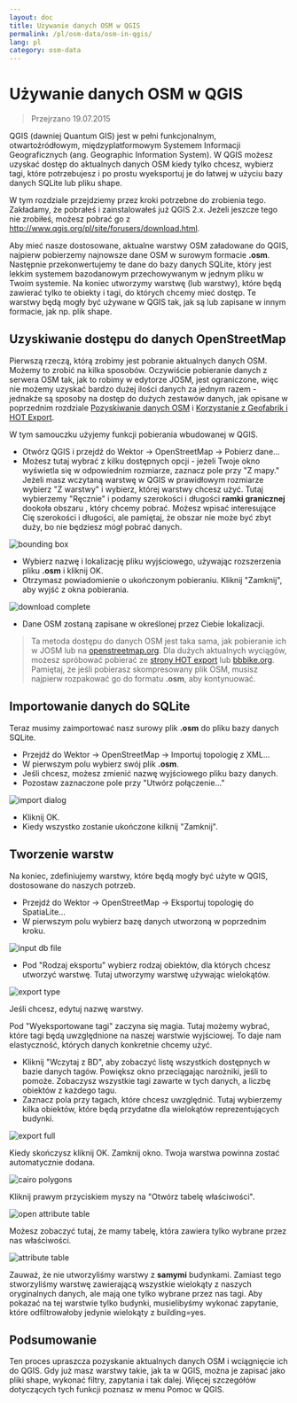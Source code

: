 ```yaml
---
layout: doc
title: Używanie danych OSM w QGIS
permalink: /pl/osm-data/osm-in-qgis/
lang: pl
category: osm-data
---
```


Używanie danych OSM w QGIS
=================

> Przejrzano 19.07.2015

QGIS (dawniej Quantum GIS) jest w pełni funkcjonalnym, otwartoźródłowym, międzyplatformowym Systemem Informacji Geograficznych (ang. Geographic Information System). W QGIS możesz uzyskać dostęp do aktualnych danych OSM kiedy tylko chcesz, wybierz tagi, które potrzebujesz i po prostu wyeksportuj je do łatwej w użyciu bazy danych SQLite lub pliku shape.  

W tym rozdziale przejdziemy przez kroki potrzebne do zrobienia tego. Zakładamy, że pobrałeś i zainstalowałeś już QGIS 2.x. Jeżeli jeszcze tego nie zrobiłeś, możesz pobrać go z <http://www.qgis.org/pl/site/forusers/download.html>.  

Aby mieć nasze dostosowane, aktualne warstwy OSM załadowane do QGIS, najpierw pobierzemy najnowsze dane OSM w surowym formacie **.osm**. Następnie przekonwertujemy te dane do bazy danych SQLite, który jest lekkim systemem bazodanowym przechowywanym w jednym pliku w Twoim systemie. Na koniec utworzymy warstwę (lub warstwy), które będą zawierać tylko te obiekty i tagi, do których chcemy mieć dostęp. Te warstwy będą mogły być używane w QGIS tak, jak są lub zapisane w innym formacie, jak np. plik shape.  

Uzyskiwanie dostępu do danych OpenStreetMap
---------------------------

Pierwszą rzeczą, którą zrobimy jest pobranie aktualnych danych OSM. Możemy to zrobić na kilka sposobów. Oczywiście pobieranie danych z serwera OSM tak, jak to robimy w edytorze JOSM, jest ograniczone, więc nie możemy uzyskać bardzo dużej ilości danych za jednym razem - jednakże są sposoby na dostęp do dużych zestawów danych, jak
opisane w poprzednim rozdziale [Pozyskiwanie danych OSM](/pl/osm-data/getting-data) i [Korzystanie z Geofabrik i HOT Export](/pl/osm-data/geofabrik-and-hot-export).  

W tym samouczku użyjemy funkcji pobierania wbudowanej w QGIS.  

- Otwórz QGIS i przejdź do Wektor -> OpenStreetMap -> Pobierz dane...  
- Możesz tutaj wybrać z kilku dostępnych opcji - jeżeli Twoje okno wyświetla się w odpowiednim rozmiarze, zaznacz pole przy "Z mapy." Jeżeli masz wczytaną warstwę w QGIS w prawidłowym rozmiarze wybierz "Z warstwy" i wybierz, której warstwy chcesz użyć. Tutaj wybierzemy "Ręcznie" i podamy szerokości i długości **ramki granicznej** dookoła obszaru	, który chcemy pobrać. Możesz wpisać interesujące Cię szerokości i długości, ale pamiętaj, że obszar nie może być zbyt duży, bo nie będziesz mógł pobrać danych.  

![bounding box][]

- Wybierz nazwę i lokalizację pliku wyjściowego, używając rozszerzenia pliku **.osm** i kliknij OK.  
- Otrzymasz powiadomienie o ukończonym pobieraniu. Kliknij "Zamknij", aby wyjść z okna pobierania.  

![download complete][]

- Dane OSM zostaną zapisane w określonej przez Ciebie lokalizacji.  

> Ta metoda dostępu do danych OSM jest taka sama, jak pobieranie ich w JOSM lub na [openstreetmap.org](http://www.openstreetmap.org). Dla dużych aktualnych wyciągów, możesz spróbować pobierać ze [strony HOT export](http://export.hotosm.org) lub [bbbike.org](http://extract.bbbike.org/). Pamiętaj, że jeśli pobierasz skompresowany plik OSM, musisz najpierw rozpakować go do formatu **.osm**, aby kontynuować.  


Importowanie danych do SQLite
---------------------------

Teraz musimy zaimportować nasz surowy plik **.osm** do pliku bazy danych SQLite.  

- Przejdź do Wektor -> OpenStreetMap -> Importuj topologię z XML...  
- W pierwszym polu wybierz swój plik **.osm**.  
- Jeśli chcesz, możesz zmienić nazwę wyjściowego pliku bazy danych.  
- Pozostaw zaznaczone pole przy "Utwórz połączenie..."  

![import dialog][]  

- Kliknij OK.  
- Kiedy wszystko zostanie ukończone kilknij "Zamknij".  


Tworzenie warstw
--------------

Na koniec, zdefiniujemy warstwy, które będą mogły być użyte w QGIS, dostosowane do naszych potrzeb.  

- Przejdź do Wektor -> OpenStreetMap -> Eksportuj topologię do SpatiaLite...  
- W pierwszym polu wybierz bazę danych utworzoną w poprzednim kroku.  

![input db file][]  

- Pod "Rodzaj eksportu" wybierz rodzaj obiektów, dla których chcesz utworzyć warstwę. Tutaj utworzymy warstwę używając wielokątów.  

![export type][]  

Jeśli chcesz, edytuj nazwę warstwy.  

Pod "Wyeksportowane tagi" zaczyna się magia. Tutaj możemy wybrać, które tagi będą uwzględnione na naszej warstwie wyjściowej. To daje nam elastyczność, których danych konkretnie chcemy użyć.  

- Kliknij "Wczytaj z BD", aby zobaczyć listę wszystkich dostępnych w bazie danych tagów. Powiększ okno przeciągając narożniki, jeśli to pomoże. Zobaczysz wszystkie tagi zawarte w tych danych, a liczbę obiektów z każdego tagu.  
- Zaznacz pola przy tagach, które chcesz uwzględnić. Tutaj wybierzemy kilka obiektów, które będą przydatne dla wielokątów reprezentujących budynki.  

![export full][]  

Kiedy skończysz kliknij OK. Zamknij okno. Twoja warstwa powinna zostać automatycznie dodana.  

![cairo polygons][]  

Kliknij prawym przyciskiem myszy na "Otwórz tabelę właściwości".  

![open attribute table][]  

Możesz zobaczyć tutaj, że mamy tabelę, która zawiera tylko wybrane przez nas właściwości.  

![attribute table][]  

Zauważ, że nie utworzyliśmy warstwy z **samymi** budynkami. Zamiast tego stworzyliśmy warstwę zawierającą wszystkie wielokąty z naszych oryginalnych danych, ale mają one tylko wybrane przez nas tagi. Aby pokazać na tej warstwie tylko budynki, musielibyśmy wykonać zapytanie, które odfiltrowałoby jedynie wielokąty z building=yes.


Podsumowanie
-------

Ten proces upraszcza pozyskanie aktualnych danych OSM i wciągnięcie ich do QGIS. Gdy już masz warstwy takie, jak ta w QGIS, można je zapisać jako pliki shape, wykonać filtry, zapytania i tak dalej. Więcej szczegółów dotyczących tych funkcji poznasz w menu Pomoc w QGIS.  


[bounding box]: /images/osm-data/bounding_box.png
[download complete]: /images/osm-data/download_complete.png
[import dialog]: /images/osm-data/import_dialog.png
[input db file]: /images/osm-data/input_db_file.png
[export type]: /images/osm-data/export_type.png
[export full]: /images/osm-data/export_full.png
[cairo polygons]: /images/osm-data/cairo_polygons.png
[open attribute table]: /images/osm-data/open_attribute_table.png
[attribute table]: /images/osm-data/attribute_table.png
